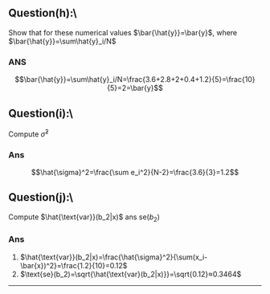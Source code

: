 

## **Question(h):**\
Show that for these numerical values $\bar{\hat{y}}=\bar{y}$, where $\bar{\hat{y}}=\sum\hat{y}_i/N$

### ANS

$$\bar{\hat{y}}=\sum\hat{y}_i/N=\frac{3.6+2.8+2+0.4+1.2}{5}=\frac{10}{5}=2=\bar{y}$$

## **Question(i):**\

Compute $\hat{\sigma}^2$

### Ans

$$\hat{\sigma}^2=\frac{\sum e_i^2}{N-2}=\frac{3.6}{3}=1.2$$


## **Question(j):**\
Compute $\hat{\text{var}}(b_2|x)$ ans $\text{se}(b_2)$

### Ans
 1. $\hat{\text{var}}(b_2|x)=\frac{\hat{\sigma}^2}{\sum(x_i-\bar{x})^2}=\frac{1.2}{10}=0.12$
 2. $\text{se}(b_2)=\sqrt{\hat{\text{var}(b_2|x)}}=\sqrt{0.12}≈0.3464$

---
